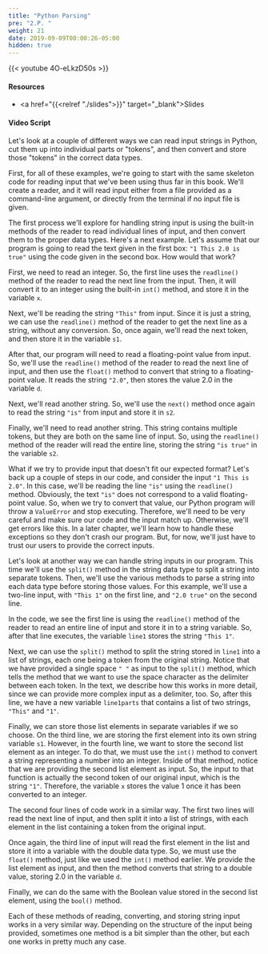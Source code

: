 ```yaml
---
title: "Python Parsing"
pre: "2.P. "
weight: 21
date: 2019-09-09T00:00:26-05:00
hidden: true
---
```


{{< youtube 4O-eLkzD50s >}}

#### Resources

* <a href="{{<relref "./slides">}}" target="_blank">Slides</a>

#### Video Script

Let's look at a couple of different ways we can read input strings in Python, cut them up into individual parts or "tokens", and then convert and store those "tokens" in the correct data types.

First, for all of these examples, we're going to start with the same skeleton code for reading input that we've been using thus far in this book. We'll create a reader, and it will read input either from a file provided as a command-line argument, or directly from the terminal if no input file is given.

The first process we'll explore for handling string input is using the built-in methods of the reader to read individual lines of input, and then convert them to the proper data types. Here's a next example. Let's assume that our program is going to read the text given in the first box: `"1 This 2.0 is true"` using the code given in the second box. How would that work?

First, we need to read an integer. So, the first line uses the `readline()` method of the reader to read the next line from the input. Then, it will convert it to an integer using the built-in `int()` method, and store it in the variable `x`.

Next, we'll be reading the string `"This"` from input. Since it is just a string, we can use the `readline()` method of the reader to get the next line as a string, without any conversion. So, once again, we'll read the next token, and then store it in the variable `s1`.

After that, our program will need to read a floating-point value from input. So, we'll use the `readline()` method of the reader to read the next line of input, and then use the `float()` method to convert that string to a floating-point value. It reads the string `"2.0"`, then stores the value 2.0 in the variable `d`.

Next, we'll read another string. So, we'll use the `next()` method once again to read the string `"is"` from input and store it in `s2`.

Finally, we'll need to read another string. This string contains multiple tokens, but they are both on the same line of input. So, using the `readline()` method of the reader will read the entire line, storing the string `"is true"` in the variable `s2`.

What if we try to provide input that doesn't fit our expected format? Let's back up a couple of steps in our code, and consider the input `"1 This is 2.0"`. In this case, we'll be reading the line `"is"` using the `readline()` method. Obviously, the text `"is"` does not correspond to a valid floating-point value. So, when we try to convert that value, our Python program will throw a `ValueError` and stop executing. Therefore, we'll need to be very careful and make sure our code and the input match up. Otherwise, we'll get errors like this. In a later chapter, we'll learn how to handle these exceptions so they don't crash our program. But, for now, we'll just have to trust our users to provide the correct inputs.

Let's look at another way we can handle string inputs in our program. This time we'll use the `split()` method in the string data type to split a string into separate tokens. Then, we'll use the various methods to parse a string into each data type before storing those values. For this example, we'll use a two-line input, with `"This 1"` on the first line, and `"2.0 true"` on the second line.

In the code, we see the first line is using the `readline()` method of the reader to read an entire line of input and store it in to a string variable. So, after that line executes, the variable `line1` stores the string `"This 1"`.

Next, we can use the `split()` method to split the string stored in `line1` into a list of strings, each one being a token from the original string. Notice that we have provided a single space `" "` as input to the `split()` method, which tells the method that we want to use the space character as the delimiter between each token. In the text, we describe how this works in more detail, since we can provide more complex input as a delimiter, too. So, after this line, we have a new variable `line1parts` that contains a list of two strings, `"This"` and `"1"`.

Finally, we can store those list elements in separate variables if we so choose. On the third line, we are storing the first element into its own string variable `s1`. However, in the fourth line, we want to store the second list element as an integer. To do that, we must use the `int()` method to convert a string representing a number into an integer. Inside of that method, notice that we are providing the second list element as input. So, the input to that function is actually the second token of our original input, which is the string `"1"`. Therefore, the variable `x` stores the value 1 once it has been converted to an integer.

The second four lines of code work in a similar way. The first two lines will read the next line of input, and then split it into a list of strings, with each element in the list containing a token from the original input.

Once again, the third line of input will read the first element in the list and store it into a variable with the double data type. So, we must use the `float()` method, just like we used the `int()` method earlier. We provide the list element as input, and then the method converts that string to a double value, storing 2.0 in the variable `d`.

Finally, we can do the same with the Boolean value stored in the second list element, using the `bool()` method.

Each of these methods of reading, converting, and storing string input works in a very similar way. Depending on the structure of the input being provided, sometimes one method is a bit simpler than the other, but each one works in pretty much any case.
